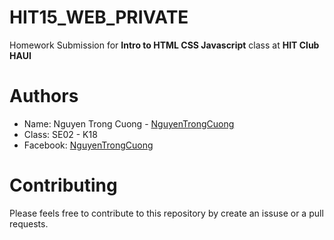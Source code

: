 # HIT15_WEB_PRIVATE
Homework Submission for **Intro to HTML CSS Javascript** class at **HIT Club HAUI**

# Authors
- Name: Nguyen Trong Cuong - [NguyenTrongCuong](https://github.com/Cuonq2912)
- Class: SE02 - K18
- Facebook: [NguyenTrongCuong](https://www.facebook.com/profile.php?id=100050976586881&sk=about&locale=vi_VN)

# Contributing
Please feels free to contribute to this repository by create an issuse or a pull requests.
